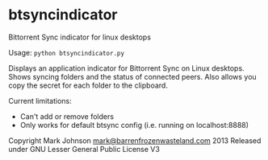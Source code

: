 btsyncindicator
===============

Bittorrent Sync indicator for linux desktops

Usage: `python btsyncindicator.py`

Displays an application indicator for Bittorrent Sync on Linux desktops.
Shows syncing folders and the status of connected peers.
Also allows you copy the secret for each folder to the clipboard.

Current limitations:
- Can't add or remove folders
- Only works for default btsync config (i.e. running on localhost:8888)

Copyright Mark Johnson <mark@barrenfrozenwasteland.com> 2013
Released under GNU Lesser General Public License V3
